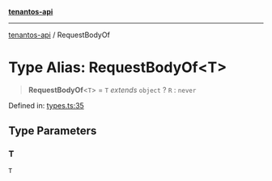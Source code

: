 [**tenantos-api**](../README.md)

***

[tenantos-api](../globals.md) / RequestBodyOf

# Type Alias: RequestBodyOf\<T\>

> **RequestBodyOf**\<`T`\> = `T` *extends* `object` ? `R` : `never`

Defined in: [types.ts:35](https://github.com/shadmanZero/tenantos-api/blob/b1ba837cafbeb4e057ec12e90b81a7c5ea5b383f/src/types.ts#L35)

## Type Parameters

### T

`T`

